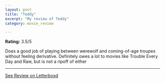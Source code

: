 ```yaml
---
layout: post
title: "Teddy"
excerpt: "My review of Teddy"
category: movie_review

---
```


**Rating:** 3.5/5

Does a good job of playing between werewolf and coming-of-age troupes without feeling derivative. Definitely owes a lot to movies like Trouble Every Day and Raw, but is not a ripoff of either

<hr>

[See Review on Letterboxd](https://boxd.it/23e5xv)
